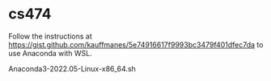 # cs474

Follow the instructions at https://gist.github.com/kauffmanes/5e74916617f9993bc3479f401dfec7da to use Anaconda with WSL.

Anaconda3-2022.05-Linux-x86_64.sh